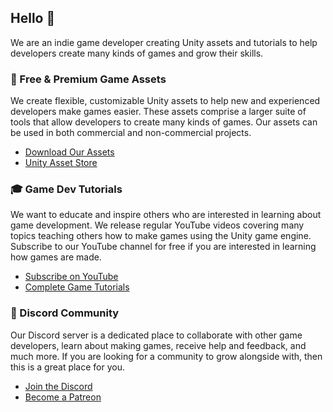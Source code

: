 ## Hello 👋

We are an indie game developer creating Unity assets and tutorials to help developers create many kinds of games and grow their skills.

### 🧩 Free & Premium Game Assets

We create flexible, customizable Unity assets to help new and experienced developers make games easier. These assets comprise a larger suite of tools that allow developers to create many kinds of games. Our assets can be used in both commercial and non-commercial projects.

- [Download Our Assets](https://zigurous.com/assets)
- [Unity Asset Store](https://assetstore.unity.com/publishers/51884)

### 🎓 Game Dev Tutorials

We want to educate and inspire others who are interested in learning about game development. We release regular YouTube videos covering many topics teaching others how to make games using the Unity game engine. Subscribe to our YouTube channel for free if you are interested in learning how games are made.

- [Subscribe on YouTube](https://youtube.com/c/zigurous?sub_confirmation=1)
- [Complete Game Tutorials](https://youtube.com/playlist?list=PLqlFiJjSZ2x39Qc0yj73Myixt8jmDUBNk)

### 💬 Discord Community

Our Discord server is a dedicated place to collaborate with other game developers, learn about making games, receive help and feedback, and much more. If you are looking for a community to grow alongside with, then this is a great place for you.

- [Join the Discord](https://discord.gg/DdYyWVb)
- [Become a Patreon](https://www.patreon.com/zigurous)
